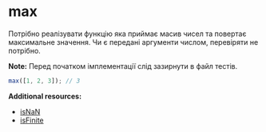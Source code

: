 # max

Потрібно реалізувати функцію яка приймає масив чисел та повертає максимальне значення.
Чи є передані аргументи числом, перевіряти не потрібно.

**Note:** Перед початком імплементації слід зазирнути в файл тестів.

```js
max([1, 2, 3]); // 3
```

**Additional resources:**

* [isNaN](https://developer.mozilla.org/en-US/docs/Web/JavaScript/Reference/Global_Objects/isNaN)
* [isFinite](https://developer.mozilla.org/en-US/docs/Web/JavaScript/Reference/Global_Objects/isFinite)
